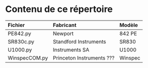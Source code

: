 # Contenu de ce répertoire


|Fichier|Fabricant|Modèle|
|:---------|:----------|:----------|
|PE842.py|Newport|842 PE|
|SR830c.py|Standford Instruments|SR830|
|U1000.py|Instruments SA|U1000|
|WinspecCOM.py|Princeton Instruments ???|Winspec|

